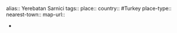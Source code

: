 alias:: Yerebatan Sarnici
tags::
place::
country:: #Turkey 
place-type::
nearest-town::
map-url::

-